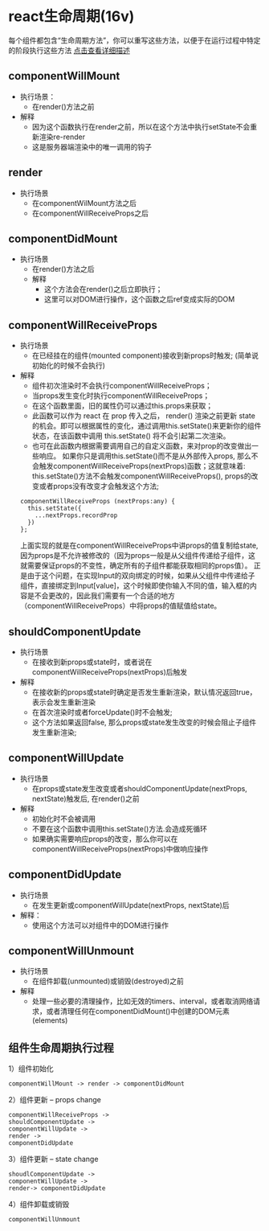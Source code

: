 # react生命周期(16v)

每个组件都包含“生命周期方法”，你可以重写这些方法，以便于在运行过程中特定的阶段执行这些方法
<a href="http://projects.wojtekmaj.pl/react-lifecycle-methods-diagram/">点击查看详细描述</a>
## componentWillMount
* 执行场景：
	* 在render()方法之前
* 解释
	* 因为这个函数执行在render之前，所以在这个方法中执行setState不会重新渲染re-render
	* 这是服务器端渲染中的唯一调用的钩子
	
## render	 
* 执行场景
	* 在componentWilMount方法之后
	* 在componentWillReceiveProps之后
	
## componentDidMount
* 执行场景
	* 在render()方法之后
	* 解释
		* 这个方法会在render()之后立即执行；
		* 这里可以对DOM进行操作，这个函数之后ref变成实际的DOM
		
## componentWillReceiveProps
* 执行场景
	* 在已经挂在的组件(mounted component)接收到新props时触发;	(简单说初始化的时候不会执行)
* 解释
  * 组件初次渲染时不会执行componentWillReceiveProps；
  * 当props发生变化时执行componentWillReceiveProps；
  * 在这个函数里面，旧的属性仍可以通过this.props来获取；
  * 此函数可以作为 react 在 prop 传入之后， render() 渲染之前更新 state 的机会。即可以根据属性的变化，通过调用this.setState()来更新你的组件状态，在该函数中调用 this.setState() 将不会引起第二次渲染。
  * 也可在此函数内根据需要调用自己的自定义函数，来对prop的改变做出一些响应。
	  如果你只是调用this.setState()而不是从外部传入props, 那么不会触发componentWillReceiveProps(nextProps)函数；这就意味着: this.setState()方法不会触发componentWillReceiveProps(), props的改变或者props没有改变才会触发这个方法;		
  ```
  componentWillReceiveProps (nextProps:any) {
    this.setState({
      ...nextProps.recordProp
    })
  };
  ```
  上面实现的就是在componentWillReceiveProps中讲props的值复制给state,因为props是不允许被修改的（因为props一般是从父组件传递给子组件，这就需要保证props的不变性，确定所有的子组件都能获取相同的props值）。
  正是由于这个问题，在实现Input的双向绑定的时候，如果从父组件中传递给子组件，直接绑定到Input[value]，这个时候即使你输入不同的值，输入框的内容是不会更改的，因此我们需要有一个合适的地方（componentWillReceiveProps）中将props的值赋值给state。
## shouldComponentUpdate
* 执行场景
	* 在接收到新props或state时，或者说在componentWillReceiveProps(nextProps)后触发
* 解释
	* 在接收新的props或state时确定是否发生重新渲染，默认情况返回true，表示会发生重新渲染
	* 在首次渲染时或者forceUpdate()时不会触发;
	* 这个方法如果返回false, 那么props或state发生改变的时候会阻止子组件发生重新渲染;

## componentWillUpdate
* 执行场景
	* 在props或state发生改变或者shouldComponentUpdate(nextProps, nextState)触发后, 在render()之前	 
* 解释
	* 初始化时不会被调用
	* 不要在这个函数中调用this.setState()方法.会造成死循环
	* 如果确实需要响应props的改变，那么你可以在componentWillReceiveProps(nextProps)中做响应操作

## componentDidUpdate
* 执行场景
	* 在发生更新或componentWillUpdate(nextProps, nextState)后	
* 解释： 
	* 使用这个方法可以对组件中的DOM进行操作
		 
## componentWillUnmount
* 执行场景
	* 在组件卸载(unmounted)或销毁(destroyed)之前
* 解释
	* 处理一些必要的清理操作，比如无效的timers、interval，或者取消网络请求，或者清理任何在componentDidMount()中创建的DOM元素(elements) 		 	 		 

## 组件生命周期执行过程 	
1）组件初始化

```
componentWillMount -> render -> componentDidMount
```
2）组件更新 – props change

```
componentWillReceiveProps -> 
shouldComponentUpdate -> 
componentWillUpdate -> 
render -> 
componentDidUpdate
```
3）组件更新 – state change

```
shoudlComponentUpdate -> 
componentWillUpdate -> 
render-> componentDidUpdate
```
4）组件卸载或销毁

```
componentWillUnmount
```